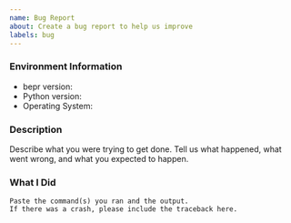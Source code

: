 ```yaml
---
name: Bug Report
about: Create a bug report to help us improve
labels: bug
---
```


<!-- Please search existing issues to avoid creating duplicates. -->

### Environment Information

-   bepr version:
-   Python version:
-   Operating System:

### Description

Describe what you were trying to get done.
Tell us what happened, what went wrong, and what you expected to happen.

### What I Did

```
Paste the command(s) you ran and the output.
If there was a crash, please include the traceback here.
```
